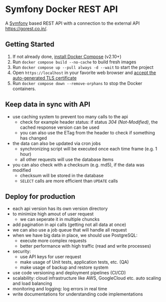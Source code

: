 # Symfony Docker REST API

A [Symfony](https://symfony.com) based REST API with a connection to the external API https://gorest.co.in/.


## Getting Started

1. If not already done, [install Docker Compose](https://docs.docker.com/compose/install/) (v2.10+)
2. Run `docker compose build --no-cache` to build fresh images
3. Run `docker compose up --pull always -d --wait` to start the project
4. Open `https://localhost` in your favorite web browser and [accept the auto-generated TLS certificate](https://stackoverflow.com/a/15076602/1352334)
5. Run `docker compose down --remove-orphans` to stop the Docker containers.

## Keep data in sync with API

* use caching system to prevent too many calls to the api
    * check for example header status: if status *304 (Not-Modified)*, the cached response version can be used
    * you can also use the ETag from the header to check if something has changed
* the data can also be updated via cron jobs
    * synchronizing script will be executed once each time frame (e.g. 1 hour)
    * all other requests will use the database items
* you can also check with a checksum (e.g. md5), if the data was modified
    * checksum will be stored in the database
    * `SELECT` calls are more efficient than `UPDATE` calls

## Deploy for production

* each api version has its own version directory
* to minimize high amout of user request
    * we can seperate it in multiple chuncks
* add pagination in api calls (getting not all data at once)
* we can also use a job queue that will handle all request
* when we have big data in place, we should use PostgreSQL:
    * execute more complex requests
    * better performance with high traffic (read and write processes)
* security:
    * use API keys for user request
    * make usage of Unit tests, application tests, etc. (QA)
    * make usage of backup and restore system
* use code versioning and deployment pipelines (CI/CD)
* scalability: cloud infrastructure like AWS, GoogleCloud etc. auto scaling and load balancing
* monitoring and logging: log errors in real time
* write documentations for understanding code implementations